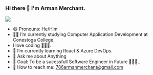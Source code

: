 ### Hi there 👋  I'm Arman Merchant.
<a href="https://www.linkedin.com/in/arman-merchant-a08a84163/"><img src="https://img.shields.io/badge/LinkedIn-0077B5?style=for-the-badge&logo=linkedin&logoColor=white"></img></a>
- 😄 Pronouns: He/Him<br>
-  👨‍🎓 I’m currently studying Computer Application Development at Conestoga College.
- I love coding 👨🏻‍💻.
- 🌱 I’m currently learning React & Azure DevOps.<br>
- 💬 Ask me about Anything<br>
- 🎯 Goal: To be a sucessfull Software Engineer in Future 👨🏻‍💻.. <br>
- 📧 How to reach me: 786armanmerchant@gmail.com<br>

